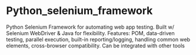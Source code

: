 # Python_selenium_framework
Python Selenium Framework for automating web app testing. Built w/ Selenium WebDriver &amp; Java for flexibility. Features: POM, data-driven testing, parallel execution, built-in reporting/logging, handling common web elements, cross-browser compatibility. Can be integrated with other tools
